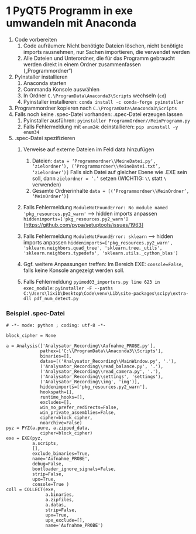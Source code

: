 # 1 PyQT5 Programm in exe umwandeln mit Anaconda

1.	Code vorbereiten
	1.	Code aufräumen: Nicht benötigte Dateien löschen, nicht benötigte imports rausnehmen, nur Sachen importieren, die verwendet werden
	2.	Alle Dateien und Unterordner, die für das Programm gebraucht werden direkt in einem Ordner zusammenfassen („Programmordner“)
2.	PyInstaller installieren
	1.	Anaconda starten
	2.	Commanda Konsole auswählen
	3.	In Ordner `C.\ProgramData\Anaconda3\Scripts` wechseln (`cd`)
	4.	Pyinstaller installieren: `conda install -c conda-forge pyinstaller`
3.	Programmordner kopieren nach `C.\ProgramData\Anaconda3\Scripts`
4.	Falls noch keine .spec-Datei vorhanden: .spec-Datei erzeugen lassen
	1.	Pyinstaller ausführen: `pyinstaller ProgrammOrdner//MeinProgramm.py`
	2.	Falls Fehlermeldung mit `enum24`: deinstallieren: `pip uninstall -y enum34`
5.	.spec-Datei spezifizieren
	1.	Verweise auf externe Dateien im Feld data hinzufügen
		1.	Dateien: `data = ‘Programmordner\\MeineDatei.py‘, ‘zielordner‘), (‘Programmordner\\MeineDatei.txt’, ‘zielordner’)]`
			Falls sich Datei auf gleicher Ebene wie .EXE sein soll, dann `zielordner = ‘.’` setzen (WICHTIG: `\\` statt `\` verwenden)
		2.	Gesamte Ordnerinhalte
			`data = [(‘Programmordner\\MeinOrdner’, ‘MeinOrdner’)]`

	2.	Falls Fehlermeldung `ModuleNotFoundError: No module named 'pkg_resources.py2_warn'` --> hidden imports anpassen
		`hiddenimports=['pkg_resources.py2_warn']`
		[https://github.com/pypa/setuptools/issues/1963]
	3.	Falls Fehlermeldung `ModuleNotFoundError: sklearn` --> hidden imports anpassen
		`hiddenimports=['pkg_resources.py2_warn', 'sklearn.neighbors.quad_tree', 'sklearn.tree._utils', 'sklearn.neighbors.typedefs', 'sklearn.utils._cython_blas']`
	4.	Ggf. weitere Anpassungen treffen: Im Bereich EXE: `console=False`, falls keine Konsole angezeigt werden soll.
	5.	Falls Fehlermeldung `pyimod03_importers.py line 623 in exec_module`: `pyinstaller -F --paths C:\Users\lixib\Desktop\Code\venv\Lib\site-packages\scipy\extra-dll pdf_num_detect.py`


### Beispiel .spec-Datei



```
# -*- mode: python ; coding: utf-8 -*-

block_cipher = None

a = Analysis(['Analysator_Recording\\Aufnahme_PROBE.py'],
             pathex=['C:\\ProgramData\\Anaconda3\\Scripts'],
             binaries=[],
             datas=[('Analysator_Recording\\MainWindow.py', '.'),
			 ('Analysator_Recording\\read_balance.py', '.'),
			 ('Analysator_Recording\\read_camera.py', '.'),
			 ('Analysator_Recording\\settings', 'settings'),
			 ('Analysator_Recording\\img', 'img')],
             hiddenimports=['pkg_resources.py2_warn'],
             hookspath=[],
             runtime_hooks=[],
             excludes=[],
             win_no_prefer_redirects=False,
             win_private_assemblies=False,
             cipher=block_cipher,
             noarchive=False)
pyz = PYZ(a.pure, a.zipped_data,
             cipher=block_cipher)
exe = EXE(pyz,
          a.scripts,
          [],
          exclude_binaries=True,
          name='Aufnahme_PROBE',
          debug=False,
          bootloader_ignore_signals=False,
          strip=False,
          upx=True,
          console=True )
coll = COLLECT(exe,
               a.binaries,
               a.zipfiles,
               a.datas,
               strip=False,
               upx=True,
               upx_exclude=[],
               name='Aufnahme_PROBE')
```
